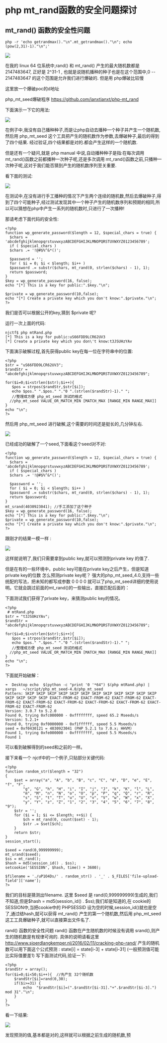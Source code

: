 php mt\_rand函数的安全问题探讨
==============================

mt\_rand() 函数的安全性问题
---------------------------

    php -r 'echo getrandmax()."\n".mt_getrandmax()."\n"; echo (pow(2,31)-1)."\n";'

![](./resource/phpmt_rand函数的安全问题探讨/media/rId22.png)

在我的 linux 64 位系统中,rand() 和 mt\_rand()
产生的最大随机数都是2147483647, 正好是 2\^31-1 ,
也就是说随机播种的种子也是在这个范围中,0 -- 2147483647
的这个范围是允许我们进行爆破的. 但是用 php爆破比较慢

这里放一个爆破poc的d地址

php\_mt\_seed爆破程序 <https://github.com/ianxtianxt/php-mt_rand>

下面演示一下它的用法:

![](./resource/phpmt_rand函数的安全问题探讨/media/rId24.png)

在例子中,我没有自己播种种子,而是让php自动去播种一个种子并产生一个随机数,然后用
php\_mt\_seed
这个工具把产生的随机数作为参数,去爆破种子,最后的得到了四个结果.
经过验证,四个结果都是对的.都会产生这样的一个随机数.

但是还有一个疑问,就是 php manual 中说,自动播种种子是指:在每次调用
mt\_rand()函数之前都播种一次种子呢,还是多次调用
mt\_rand()函数之前,只播种一次种子呢,这对于我们能否猜到产生的随机数序列至关重要.

看下面的测试:

![](./resource/phpmt_rand函数的安全问题探讨/media/rId25.png)

在测试中,在没有进行手工播种的情况下产生两个连续的随机数,然后去爆破种子,得到了四个可能种子,经过测试发现其中一个种子产生的随机数序列和预期的相同,所以可以猜想在php中产生一系列的随机数时,只进行了一次播种!

那请考虑下面代码的安全性:

    <?php
    function wp_generate_password($length = 12, $special_chars = true) {
      $chars = 'abcdefghijklmnopqrstuvwxyzABCDEFGHIJKLMNOPQRSTUVWXYZ0123456789';
      if ( $special_chars )
      $chars .= '!@#$%^&*()';

      $password = '';
      for ( $i = 0; $i < $length; $i++ )
      $password .= substr($chars, mt_rand(0, strlen($chars) - 1), 1);
      return $password;
    }
    $key = wp_generate_password(16, false);
    echo "[*] This is a key for public:".$key."\n";

    $private = wp_generate_password(10,false);
    echo "[*] Create a private key which you don't know:".$private."\n";
    ?>

我们是否可以根据公开的key,猜到 \$private 呢?

运行一次上面的代码:

    njctf$ php mtRand.php
    [*] This is a key for public:uS66FDD9LCR62UV3
    [*] Create a private key which you don\'t know:t3JSUHzYAv

下面演示破解过程,首先获得public key在每一位在字符串中的位置:

    <?php
    $str = "uS66FDD9LCR62UV3";
    $randStr = "abcdefghijklmnopqrstuvwxyzABCDEFGHIJKLMNOPQRSTUVWXYZ0123456789";

    for($i=0;$i<strlen($str);$i++){
       $pos = strpos($randStr,$str[$i]);
       echo $pos." ".$pos." "."0 ".(strlen($randStr)-1)." ";
       //整理成方便 php_mt_seed 测试的格式
      //php_mt_seed VALUE_OR_MATCH_MIN [MATCH_MAX [RANGE_MIN RANGE_MAX]]
    }
    echo "\n";
    ?>

然后用 php\_mt\_seed 进行破解,这个需要的时间还是挺长的,几分钟左右.

![](./resource/phpmt_rand函数的安全问题探讨/media/rId26.png)

已经成功的破解了一个seed,下面看这个seed对不对:

    <?php
    function wp_generate_password($length = 12, $special_chars = true) {
      $chars = 'abcdefghijklmnopqrstuvwxyzABCDEFGHIJKLMNOPQRSTUVWXYZ0123456789';
      if ( $special_chars )
      $chars .= '!@#$%^&*()';

      $password = '';
      for ( $i = 0; $i < $length; $i++ )
      $password .= substr($chars, mt_rand(0, strlen($chars) - 1), 1);
      return $password;
    }
    mt_srand(4030923041); //手工添加了这个种子
    $key = wp_generate_password(16, false);
    echo "[*] This is a key for public:".$key."\n";
    $private = wp_generate_password(10,false);
    echo "[*] Create a private key which you don't know:".$private."\n";
    ?>

跟刚才的结果一模一样 :

![](./resource/phpmt_rand函数的安全问题探讨/media/rId27.png)

这样就说明了,我们只需要拿到public key,就可以预测到private key 的值了.

但是在有的一些环境中，public key可能在private
key之后产生，但是知道private key的位数 怎么预测private key呢？
强大的php\_mt\_seed\_4.0,支持一些统配的写法，把未知的都写成参数 0 0 0 0
就可以了php\_mt\_seed详细的使用说明。它就会跳过前面的mt\_rand()的一些输出，直接匹配后面的：

下面测试我们获得了private key，来猜测public key的情况。

    <?php
     # mtRand.php
    $str = "t3JSUHzYAv";
    $randStr = "abcdefghijklmnopqrstuvwxyzABCDEFGHIJKLMNOPQRSTUVWXYZ0123456789";

    for($i=0;$i<strlen($str);$i++){
       $pos = strpos($randStr,$str[$i]);
       echo $pos." ".$pos." "."0 ".(strlen($randStr)-1)." ";
       //整理成方便 php_mt_seed 测试的格式
      //php_mt_seed VALUE_OR_MATCH_MIN [MATCH_MAX [RANGE_MIN RANGE_MAX]]
    }
    echo "\n";
    ?>

下面就开始破解：

    ➜  Desktop echo  $(python -c "print '0 '*64") $(php mtRand.php) | xargs   ~/script/php_mt_seed-4.0/php_mt_seed
    Pattern: SKIP SKIP SKIP SKIP SKIP SKIP SKIP SKIP SKIP SKIP SKIP SKIP SKIP SKIP SKIP SKIP EXACT-FROM-62 EXACT-FROM-62 EXACT-FROM-62 EXACT-FROM-62 EXACT-FROM-62 EXACT-FROM-62 EXACT-FROM-62 EXACT-FROM-62 EXACT-FROM-62 EXACT-FROM-62
    Version: 3.0.7 to 5.2.0
    Found 0, trying 0xfc000000 - 0xffffffff, speed 65.2 Mseeds/s
    Version: 5.2.1+
    Found 0, trying 0xf0000000 - 0xf1ffffff, speed 5.5 Mseeds/s
    seed = 0xf0430121 = 4030923041 (PHP 5.2.1 to 7.0.x; HHVM)
    Found 1, trying 0xfe000000 - 0xffffffff, speed 5.5 Mseeds/s
    Found 1

可以看到破解得到的seed和之前的一样。

接下来看一个 njctf中的一个例子,只贴部分关键代码:

    <?php
    function random_str($length = "32")
    {
        $set = array("a", "A", "b", "B", "c", "C", "d", "D", "e", "E", "f", "F",
            "g", "G", "h", "H", "i", "I", "j", "J", "k", "K", "l", "L",
            "m", "M", "n", "N", "o", "O", "p", "P", "q", "Q", "r", "R",
            "s", "S", "t", "T", "u", "U", "v", "V", "w", "W", "x", "X",
            "y", "Y", "z", "Z", "1", "2", "3", "4", "5", "6", "7", "8", "9");
        $str = '';
        for ($i = 1; $i <= $length; ++$i) {
            $ch = mt_rand(0, count($set) - 1);
            $str .= $set[$ch];
        }
        return $str;
    }
    session_start();

    $seed = rand(0,999999999);
    mt_srand($seed);
    $ss = mt_rand();
    $hash = md5(session_id() . $ss);
    setcookie('SESSI0N', $hash, time() + 3600);

    $filename = './uP1O4Ds/' . random_str() . '_' . $_FILES['file-upload-field']['name'];
    ?>

我们的目标是猜测出filename. 这里 \$seed 是
rand(0,999999999)生成的,我们不知道,但是\$hash = md5(session\_id() .
\$ss);我们却是知道的,在 cookie的SESSION中,当把cookie中的 PHPSESSID
设为空的时候,session\_id()就也是空了,通过结hash,就可以获得 mt\_rand()
产生的第一个随机数,然后用
php\_mt\_seed这工工具爆破种子,就可以直接算出文件名了.

rand() 函数的安全性问题 rand() 函数在产生随机数的时候没有调用
srand(),则产生的随机数是有规律可询的.
具体的说明请看这里<http://www.sjoerdlangkemper.nl/2016/02/11/cracking-php-rand/>
产生的随机数可以用下面这个公式预测 : state\[i\] = state\[i-3\] +
state\[i-31\] (一般预测值可能比实际值要差1) 写下面测试代码,验证一下:

    <?php
    $randStr = array();
    for($i=0;$i<50;$i++){  //先产生 32个随机数
        $randStr[$i]=rand(0,30);
        if($i>=31) {
            echo  "$randStr[$i]=(".$randStr[$i-31]."+".$randStr[$i-3].") mod 31"."\n";
        }
    }
    ?>

看一下结果:

![](./resource/phpmt_rand函数的安全问题探讨/media/rId29.png)

发现预测的值,基本都是对的,这样就可以根据之前生成的随机数,预
